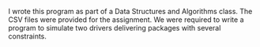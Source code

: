 I wrote this program as part of a Data Structures and Algorithms class. The CSV files were provided for the assignment. We were required to write a program to simulate two drivers delivering packages with several constraints.
